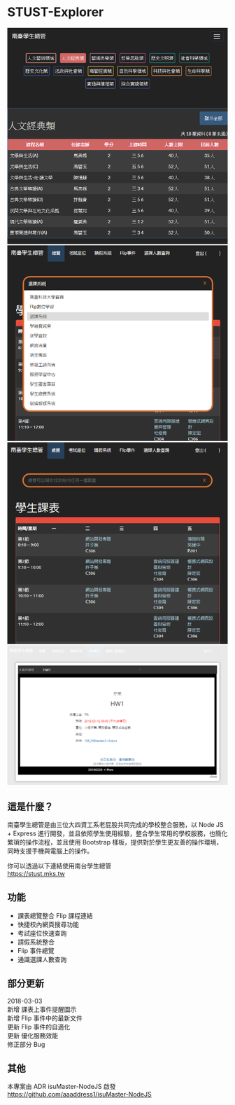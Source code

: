 # STUST-Explorer

![](Demo3.png)
![](Demo2.png)
![](Demo1.png)
![](Demo4.png)


這是什麼？
---------
南臺學生總管是由三位大四資工系老屁股共同完成的學校整合服務，以 Node JS + Express 進行開發，並且依照學生使用經驗，整合學生常用的學校服務，也簡化繁瑣的操作流程，並且使用 Bootstrap 樣板，提供對於學生更友善的操作環境，同時支援手機與電腦上的操作。  
  
你可以透過以下連結使用南台學生總管  
https://stust.mks.tw


功能
---------

* 課表總覽整合 Flip 課程連結
* 快捷校內網頁搜尋功能
* 考試座位快速查詢
* 請假系統整合
* Flip 事件總覽
* 通識選課人數查詢


部分更新
---------
2018-03-03  
新增 課表上事件提醒圖示  
新增 Flip 事件中的最新文件  
更新 Flip 事件的自適化  
更新 優化服務效能  
修正部分 Bug  


其他
---------
本專案由 ADR isuMaster-NodeJS 啟發  
https://github.com/aaaddress1/isuMaster-NodeJS